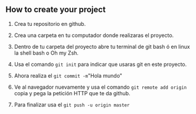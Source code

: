 ﻿## How to create your project

1. Crea tu repositorio en github.

2. Crea una carpeta en tu computador donde realizaras el proyecto.

3. Dentro de tu carpeta del proyecto abre tu terminal de git bash ó en linux la shell bash o Oh my Zsh.

4. Usa el comando `git init` para indicar que usaras git en este proyecto.

5. Ahora realiza el `git commit -m`"Hola mundo"

6. Ve al navegador nuevamente y usa el comando `git remote add origin` copia y pega la petición HTTP que te da github.

7.  Para finalizar usa el `git push -u origin master` 
